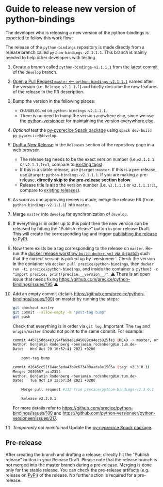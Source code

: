 # Guide to release new version of python-bindings

The developer who is releasing a new version of the python-bindings is expected to follow this work flow:

The release of the `python-bindings` repository is made directly from a release branch called `python-bindings-v2.1.1.1`. This branch is mainly needed to help other developers with testing.

1. Create a branch called `python-bindings-v2.1.1.1` from the latest commit of the `develop` branch.

2. [Open a Pull Request `master` <-- `python-bindings-v2.1.1.1`](https://github.com/precice/python-bindings/compare/master...master) named after the version (i.e. `Release v2.1.1.1`) and briefly describe the new features of the release in the PR description.

3. Bump the version in the following places:

    * `CHANGELOG.md` on `python-bindings-v2.1.1.1`.
    * There is no need to bump the version anywhere else, since we use the [python-versioneer](https://github.com/python-versioneer/python-versioneer/) for maintaining the version everywhere else.

4. *Optional* test the [py-pyprecice Spack package](https://github.com/spack/spack/blob/develop/var/spack/repos/builtin/packages/py-pyprecice/package.py) using `spack dev-build py-pyprecice@develop`.

5. [Draft a New Release](https://github.com/precice/python-bindings/releases/new) in the `Releases` section of the repository page in a web browser.

    * The release tag needs to be the exact version number (i.e.`v2.1.1.1` or `v2.1.1.1rc1`, compare to [existing tags](https://github.com/precice/python-bindings/tags)).
    * If this is a stable release, use `@target:master`. If this is a pre-release, use `@target:python-bindings-v2.1.1.1`. If you are making a pre-release, **directly skip to the [pre-release](#pre-release) section below**.
    * Release title is also the version number (i.e. `v2.1.1.1` or `v2.1.1.1rc1`, compare to [existing releases](https://github.com/precice/python-bindings/tags)).

6. As soon as one approving review is made, merge the release PR (from `python-bindings-v2.1.1.1`) into `master`.

7. Merge `master` into `develop` for synchronization of `develop`.

8. If everything is in order up to this point then the new version can be released by hitting the "Publish release" button in your release Draft. This will create the corresponding tag and trigger [publishing the release to PyPI](https://github.com/precice/python-bindings/actions?query=workflow%3A%22Upload+Python+Package%22).

9. Now there exists be a tag corresponding to the release on `master`. Re-run the [docker release workflow `build-docker.yml` via dispatch]([https://github.com/precice/fenics-adapter/actions/workflows/build-docker.yml](https://github.com/precice/python-bindings/actions/workflows/build-docker.yml)) such that the correct version is picked up by `versioneer`. Check the version in the container via `docker pull precice/python-bindings`, then `docker run -ti precice/python-bindings`, and inside the container `$ python3 -c "import precice; print(precice.__version__)"`. ⚠️ There is an open issue that needs fixing https://github.com/precice/python-bindings/issues/195 ⚠️

10. Add an empty commit (details https://github.com/precice/python-bindings/issues/109) on master by running the steps:

      ```bash
      git checkout master
      git commit --allow-empty -m "post-tag bump"
      git push
      ```
   
      Check that everything is in order via `git log`. Important: The `tag` and `origin/master` should not point to the same commit. For example:
   
      ```bash
      commit 44b715dde4e3194fa69e61045089ca4ec6925fe3 (HEAD -> master, origin/master)
      Author: Benjamin Rodenberg <benjamin.rodenberg@in.tum.de>
      Date:   Wed Oct 20 10:52:41 2021 +0200
   
          post-tag bump
   
      commit d2645cc51f84ad5eda43b9c673400aada8e1505a (tag: v2.3.0.1)
      Merge: 2039557 aca2354
      Author: Benjamin Rodenberg <benjamin.rodenberg@in.tum.de>
      Date:   Tue Oct 19 12:57:24 2021 +0200
   
          Merge pull request #132 from precice/python-bindings-v2.3.0.1
   
          Release v2.3.0.1
      ```
   
      For more details refer to https://github.com/precice/python-bindings/issues/109 and https://github.com/python-versioneer/python-versioneer/issues/217.

11. *Temporarily not maintained* Update the [py-pyprecice Spack package](https://github.com/spack/spack/blob/develop/var/spack/repos/builtin/packages/py-pyprecice/package.py).

## Pre-release

After creating the branch and drafting a release, directly hit the "Publish release" button in your Release Draft. Please note that the release branch is not merged into the master branch during a pre-release. Merging is done only for the stable release. You can check the pre-release artifacts (e.g. release on [PyPI](https://pypi.org/project/pyprecice/#history)) of the release. No further action is required for a pre-release.
